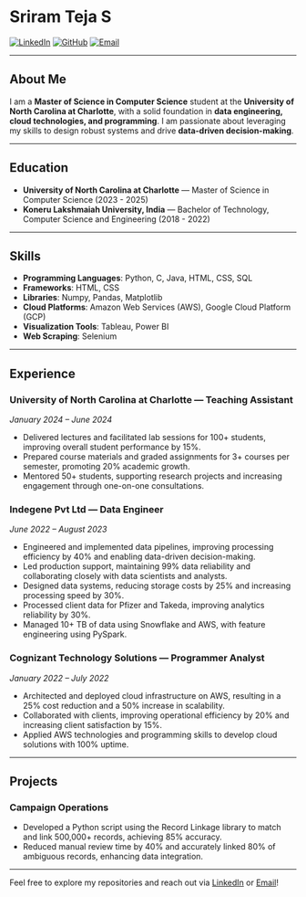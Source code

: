 
# Sriram Teja S

[![LinkedIn](https://img.shields.io/badge/LinkedIn-Profile-blue)](https://www.linkedin.com/in/sriram-teja-singaraju/)
[![GitHub](https://img.shields.io/badge/GitHub-Profile-lightgrey)](https://github.com/ssriramteja)
[![Email](https://img.shields.io/badge/Email-ssingar2@charlotte.edu-red)](mailto:ssingar2@charlotte.edu)

---

## About Me

I am a **Master of Science in Computer Science** student at the **University of North Carolina at Charlotte**, with a solid foundation in **data engineering, cloud technologies, and programming**. I am passionate about leveraging my skills to design robust systems and drive **data-driven decision-making**.

---

## Education

- **University of North Carolina at Charlotte** — Master of Science in Computer Science (2023 - 2025)
- **Koneru Lakshmaiah University, India** — Bachelor of Technology, Computer Science and Engineering (2018 - 2022)

---

## Skills

- **Programming Languages**: Python, C, Java, HTML, CSS, SQL
- **Frameworks**: HTML, CSS
- **Libraries**: Numpy, Pandas, Matplotlib
- **Cloud Platforms**: Amazon Web Services (AWS), Google Cloud Platform (GCP)
- **Visualization Tools**: Tableau, Power BI
- **Web Scraping**: Selenium

---

## Experience

### University of North Carolina at Charlotte — **Teaching Assistant**  
*January 2024 – June 2024*

- Delivered lectures and facilitated lab sessions for 100+ students, improving overall student performance by 15%.
- Prepared course materials and graded assignments for 3+ courses per semester, promoting 20% academic growth.
- Mentored 50+ students, supporting research projects and increasing engagement through one-on-one consultations.

### Indegene Pvt Ltd — **Data Engineer**  
*June 2022 – August 2023*

- Engineered and implemented data pipelines, improving processing efficiency by 40% and enabling data-driven decision-making.
- Led production support, maintaining 99% data reliability and collaborating closely with data scientists and analysts.
- Designed data systems, reducing storage costs by 25% and increasing processing speed by 30%.
- Processed client data for Pfizer and Takeda, improving analytics reliability by 30%.
- Managed 10+ TB of data using Snowflake and AWS, with feature engineering using PySpark.

### Cognizant Technology Solutions — **Programmer Analyst**  
*January 2022 – July 2022*

- Architected and deployed cloud infrastructure on AWS, resulting in a 25% cost reduction and a 50% increase in scalability.
- Collaborated with clients, improving operational efficiency by 20% and increasing client satisfaction by 15%.
- Applied AWS technologies and programming skills to develop cloud solutions with 100% uptime.

---

## Projects

### Campaign Operations  
- Developed a Python script using the Record Linkage library to match and link 500,000+ records, achieving 85% accuracy.
- Reduced manual review time by 40% and accurately linked 80% of ambiguous records, enhancing data integration.

---

Feel free to explore my repositories and reach out via [LinkedIn](https://www.linkedin.com/in/sriram-teja-singaraju/) or [Email](mailto:ssingar2@charlotte.edu)!
